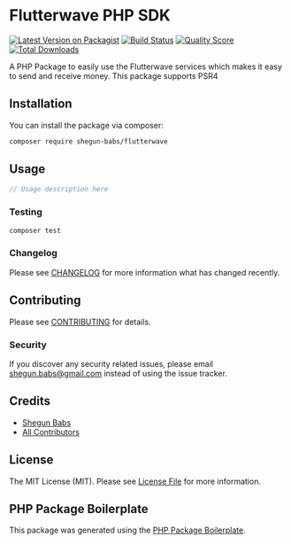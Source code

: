 # Flutterwave PHP SDK

[![Latest Version on Packagist](https://img.shields.io/packagist/v/shegun-babs/flutterwave.svg?style=flat-square)](https://packagist.org/packages/shegun-babs/flutterwave)
[![Build Status](https://img.shields.io/travis/shegun-babs/flutterwave/master.svg?style=flat-square)](https://travis-ci.org/shegun-babs/flutterwave)
[![Quality Score](https://img.shields.io/scrutinizer/g/shegun-babs/flutterwave.svg?style=flat-square)](https://scrutinizer-ci.com/g/shegun-babs/flutterwave)
[![Total Downloads](https://img.shields.io/packagist/dt/shegun-babs/flutterwave.svg?style=flat-square)](https://packagist.org/packages/shegun-babs/flutterwave)


A PHP Package to easily use the Flutterwave services which makes it easy to send and receive money. This package supports PSR4

## Installation

You can install the package via composer:

```bash
composer require shegun-babs/flutterwave
```

## Usage

``` php
// Usage description here
```

### Testing

``` bash
composer test
```

### Changelog

Please see [CHANGELOG](CHANGELOG.md) for more information what has changed recently.

## Contributing

Please see [CONTRIBUTING](CONTRIBUTING.md) for details.

### Security

If you discover any security related issues, please email shegun.babs@gmail.com instead of using the issue tracker.

## Credits

- [Shegun Babs](https://github.com/shegun-babs)
- [All Contributors](../../contributors)

## License

The MIT License (MIT). Please see [License File](LICENSE.md) for more information.

## PHP Package Boilerplate

This package was generated using the [PHP Package Boilerplate](https://laravelpackageboilerplate.com).
